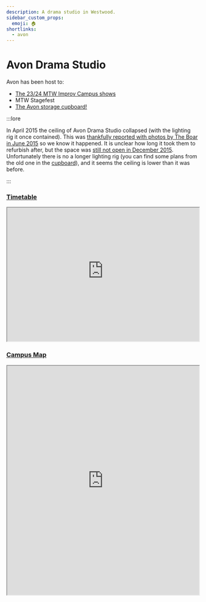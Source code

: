 ```yaml
---
description: A drama studio in Westwood.
sidebar_custom_props:
  emoji: 🏠
shortlinks:
  - avon
---
```


# Avon Drama Studio

Avon has been host to:

- [The 23/24 MTW Improv Campus shows](/wiki/07-case-studies/01-mtw-improv/index.mdx)
- MTW Stagefest
- [The Avon storage cupboard!](/wiki/tech-crew/storage/other-storage/#the-avon-cupboard)

:::lore

In April 2015 the ceiling of Avon Drama Studio collapsed (with the lighting rig it once contained). This was
[thankfully reported with photos by The Boar in June 2015](https://theboar.org/2015/06/warwick-ceiling-collapses-without-warning/)
so we know it happened. It is unclear how long it took them to refurbish after, but the space was
[still not open in December 2015](https://theboar.org/2015/12/avon-drama-studio-remains-closed-for-repair/).
Unfortunately there is no a longer lighting rig (you can find some plans from the old one in the
[cupboard](../01-tech-crew/03-storage/other-storage/index.md#the-avon-cupboard)), and it seems the ceiling is lower than
it was before.

:::

### [Timetable](https://timetablingmanagement.warwick.ac.uk/SWS2425/roomtimetable.asp?id=w.avon-drama-studio)

<iframe width="100%" height="350px" src="https://timetablingmanagement.warwick.ac.uk/SWS2425/roomtimetable.asp?id=w.avon-drama-studio"></iframe>

### [Campus Map](https://campus.warwick.ac.uk/search/623c8868421e6f5928c0c98b?projectId=warwick)

<iframe width="100%" height="600" src="https://campus.warwick.ac.uk/search/623c8868421e6f5928c0c98b?projectId=warwick"></iframe>
